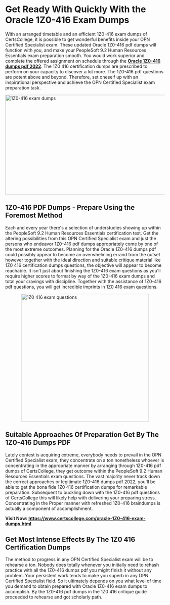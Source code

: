 <h1><strong>Get Ready With Quickly With the Oracle 1Z0-416 Exam Dumps&nbsp;</strong></h1>
<p><span style="font-weight: 400;">With an arranged timetable and an efficient  1Z0-416 exam dumps of CertsCollege, it is possible to get wonderful benefits inside your OPN Certified Specialist exam. These updated Oracle 1Z0-416 pdf dumps will function with you, and make your PeopleSoft 9.2 Human Resources Essentials exam preparation smooth. You would work superior and complete the offered assignment on schedule through the <strong><a href="https://www.certscollege.com/oracle-1Z0-416-exam-dumps.html">Oracle 1Z0-416 dumps pdf 2022</a></strong>. The 1Z0 416 certification dumps are prescribed to perform on your capacity to discover a lot more. The  1Z0-416 pdf questions are potent above and beyond. Therefore, set oneself up with an inspirational perspective and achieve the OPN Certified Specialist exam preparation task.&nbsp;</span></p>
<p><span style="font-weight: 400;"><img style="display: block; margin-left: auto; margin-right: auto;" src="https://i.ibb.co/CPDK3ps/Yellow-and-Blue-Initiative-Blog-Banner.png" alt="1Z0-416 exam dumps" width="559" height="315" /></span></p>
<h2><strong>1Z0-416 PDF Dumps - Prepare Using the Foremost Method</strong></h2>
<p><span style="font-weight: 400;">Each and every year there's a selection of understudies showing up within the PeopleSoft 9.2 Human Resources Essentials certification test. Get the altering possibilities from this OPN Certified Specialist exam and just the persons who endeavor 1Z0-416 pdf dumps appropriately come by one of the most extreme outcomes. Planning for the Oracle 1Z0-416 dumps pdf could possibly appear to become an overwhelming errand from the outset however together with the ideal direction and suitable critique material like 1Z0 416 certification dumps questions, the objective will appear to become reachable. It isn't just about finishing the 1Z0-416 exam questions as you'll require higher scores to format by way of the 1Z0-416 exam dumps and total your cravings with discipline. Together with the assistance of 1Z0-416 pdf questions, you will get incredible imprints in 1Z0 416 exam questions.</span></p>
<p><span style="font-weight: 400;"><a href="https://tinyurl.com/ybtvnqrd"><img style="display: block; margin-left: auto; margin-right: auto;" src="https://i.ibb.co/9tMrhdY/Teacher-Appreciation-Invitation.png" alt="1Z0 416 exam questions " width="404" height="404" /></a></span></p>
<h2><strong>Suitable Approaches Of Preparation Get By The 1Z0-416 Dumps PDF</strong></h2>
<p><span style="font-weight: 400;">Lately contest is acquiring extreme, everybody needs to prevail in the OPN Certified Specialist exam, they concentrate on a ton nonetheless whoever is concentrating in the appropriate manner by arranging through 1Z0-416 pdf dumps of CertsCollege, they get outcome within the PeopleSoft 9.2 Human Resources Essentials exam questions. The vast majority never track down the correct approaches or legitimate 1Z0-416 dumps pdf 2022, you'll be able to get the bona fide 1Z0 416 certification dumps for remarkable preparation. Subsequent to buckling down with the  1Z0-416 pdf questions of CertsCollege this will likely help with delivering your preparing stress. Concentrating in the Proper manner with refreshed 1Z0-416 braindumps is actually a component of accomplishment.</span></p>
<p><span style="font-weight: 400;"><strong>Visit Now: <a href="https://www.certscollege.com/oracle-1Z0-416-exam-dumps.html">https://www.certscollege.com/oracle-1Z0-416-exam-dumps.html</a></strong></span></p>
<h2><strong>Get Most Intense Effects By The 1Z0 416 Certification Dumps</strong></h2>
<p><span style="font-weight: 400;">The method to progress in any OPN Certified Specialist exam will be to rehearse a ton. Nobody does totally whenever you initially need to rehash practice with all the 1Z0-416 dumps pdf you might finish it without any problem. Your persistent work tends to make you superb in any OPN Certified Specialist field. So it ultimately depends on you what level of time you demand to obtain prepared with Oracle 1Z0-416 exam dumps to accomplish. By the 1Z0-416 pdf dumps in the 1Z0 416 critique guide proceeded to rehearse and got scholarly path.</span></p>
